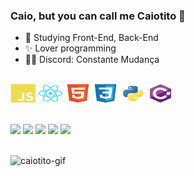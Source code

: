 ### Caio, but you can call me Caiotito 👋

- 🌱 Studying Front-End, Back-End
- ✨ Lover programming
- 👨‍💻 Discord: Constante Mudança

<div style="display: inline_block"><br>
  <img align="center" alt="caiotito-Js" height="30" width="40" src="https://raw.githubusercontent.com/devicons/devicon/master/icons/javascript/javascript-plain.svg">
  <img align="center" alt="caiotito-React" height="30" width="40" src="https://raw.githubusercontent.com/devicons/devicon/master/icons/react/react-original.svg">
  <img align="center" alt="caiotito-HTML" height="30" width="40" src="https://raw.githubusercontent.com/devicons/devicon/master/icons/html5/html5-original.svg">
  <img align="center" alt="caiotito-CSS" height="30" width="40" src="https://raw.githubusercontent.com/devicons/devicon/master/icons/css3/css3-original.svg">
  <img align="center" alt="caiotito-Python" height="30" width="40" src="https://raw.githubusercontent.com/devicons/devicon/master/icons/python/python-original.svg">
  <img align="center" alt="caiotito-Csharp" height="30" width="40" src="https://raw.githubusercontent.com/devicons/devicon/master/icons/csharp/csharp-original.svg">
  </div> 
 
  </br>
  </br>
  
  <div>
  <a href="https://www.instagram.com/caio_calheiros/" target="_blank"><img src="https://img.shields.io/badge/-Instagram-%23E4405F?style=for-the-badge&logo=instagram&logoColor=white" target="_blank"></a>
 	<a href="https://www.twitch.tv/caiotito" target="_blank"><img src="https://img.shields.io/badge/Twitch-9146FF?style=for-the-badge&logo=twitch&logoColor=white" target="_blank"></a>
<a href="https://twitter.com/caiotitobobo" target="_blank"><img src="https://img.shields.io/badge/Twitter-1DA1F2?style=for-the-badge&logo=twitter&logoColor=white" target="_blank"></a>
  <a href="https://steamcommunity.com/id/caiotito/" target="_blank"><img src="https://img.shields.io/badge/-Steam-%23333?style=for-the-badge&logo=steam&logoColor=white" target="_blank"></a>
  <a href = "mailto:caiocaiotito@gmail.com"><img src="https://img.shields.io/badge/-Gmail-%9141FF?style=for-the-badge&logo=gmail&logoColor=white" target="_blank"></a>
  
  ##
  <img align="center" alt="caiotito-gif" src="https://cdn.discordapp.com/attachments/637851827429310464/885224734994862160/image_search_1631124377286.gif">
  </div>

